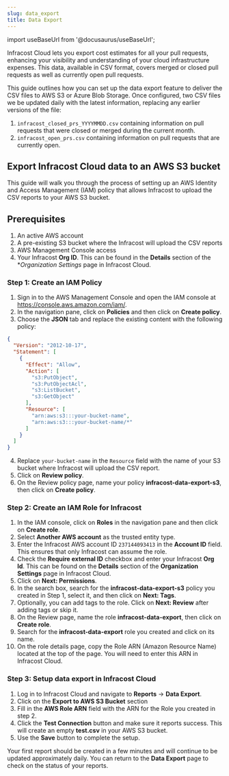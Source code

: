 ```yaml
---
slug: data_export
title: Data Export
---
```


import useBaseUrl from '@docusaurus/useBaseUrl';

Infracost Cloud lets you export cost estimates for all your pull requests, enhancing your visibility and understanding
of your cloud infrastructure expenses. This data, available in CSV format, covers merged or closed pull requests as well
as currently open pull requests.

This guide outlines how you can set up the data export feature to deliver the CSV files to AWS S3 or Azure Blob Storage.
Once configured, two CSV files we be updated daily with the latest information, replacing any earlier versions of the
file:

1. `infracost_closed_prs_YYYYMMDD.csv` containing information on pull requests that were closed or merged during the
   current month.
2. `infracost_open_prs.csv` containing information on pull requests that are currently open.

## Export Infracost Cloud data to an AWS S3 bucket

This guide will walk you through the process of setting up an AWS Identity and Access Management (IAM) policy that
allows Infracost to upload the CSV reports to your AWS S3 bucket.

## Prerequisites

1. An active AWS account
2. A pre-existing S3 bucket where the Infracost will upload the CSV reports
3. AWS Management Console access
4. Your Infracost **Org ID**. This can be found in the **Details** section of the **Organization Settings* page in
   Infracost Cloud.

### Step 1: Create an IAM Policy

1. Sign in to the AWS Management Console and open the IAM console at https://console.aws.amazon.com/iam/.
2. In the navigation pane, click on **Policies** and then click on **Create policy**.
3. Choose the **JSON** tab and replace the existing content with the following policy:

```json
{
  "Version": "2012-10-17",
  "Statement": [
    {
      "Effect": "Allow",
      "Action": [
        "s3:PutObject",
        "s3:PutObjectAcl",
        "s3:ListBucket",
        "s3:GetObject"
      ],
      "Resource": [
        "arn:aws:s3:::your-bucket-name",
        "arn:aws:s3:::your-bucket-name/*"
      ]
    }
  ]
}
```

4. Replace `your-bucket-name` in the `Resource` field with the name of your S3 bucket where Infracost will upload the
   CSV report.
5. Click on **Review policy**.
6. On the Review policy page, name your policy **infracost-data-export-s3**, then click on **Create policy**.

### Step 2: Create an IAM Role for Infracost

1. In the IAM console, click on **Roles** in the navigation pane and then click on **Create role**.
2. Select **Another AWS account** as the trusted entity type.
3. Enter the Infracost AWS account ID `237144093413` in the **Account ID** field. This ensures that only Infracost can
   assume the role.
4. Check the **Require external ID** checkbox and enter your Infracost **Org Id**. This can be found on the **Details**
   section of the **Organization Settings** page in Infracost Cloud.
5. Click on **Next: Permissions**.
6. In the search box, search for the **infracost-data-export-s3** policy you created in Step 1, select it, and then
   click on **Next: Tags**.
7. Optionally, you can add tags to the role. Click on **Next: Review** after adding tags or skip it.
8. On the Review page, name the role **infracost-data-export**, then click on **Create role**.
9. Search for the **infracost-data-export** role you created and click on its name.
10. On the role details page, copy the Role ARN (Amazon Resource Name) located at the top of the page. You will need to
    enter this ARN in Infracost Cloud.

### Step 3: Setup data export in Infracost Cloud

1. Log in to Infracost Cloud and navigate to **Reports** -> **Data Export**.
2. Click on the **Export to AWS S3 Bucket** section
3. Fill in the **AWS Role ARN** field with the ARN for the Role you created in step 2.
4. Click the **Test Connection** button and make sure it reports success. This will create an empty **test.csv** in your
   AWS S3 bucket.
5. Use the **Save** button to complete the setup.

Your first report should be created in a few minutes and will continue to be updated approximately daily. You can return
to the **Data Export** page to check on the status of your reports.
